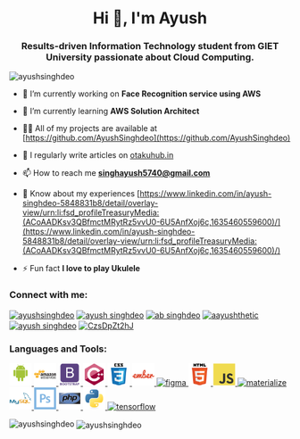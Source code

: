<h1 align="center">Hi 👋, I'm Ayush</h1>
<h3 align="center">Results-driven Information Technology student from GIET University passionate about Cloud Computing.</h3>

<p align="left"> <img src="https://komarev.com/ghpvc/?username=ayushsinghdeo&label=Profile%20views&color=0e75b6&style=flat" alt="ayushsinghdeo" /> </p>

- 🔭 I’m currently working on **Face Recognition service using AWS**

- 🌱 I’m currently learning **AWS Solution Architect**

- 👨‍💻 All of my projects are available at [https://github.com/AyushSinghdeo](https://github.com/AyushSinghdeo)

- 📝 I regularly write articles on [otakuhub.in](otakuhub.in)

- 📫 How to reach me **singhayush5740@gmail.com**

- 📄 Know about my experiences [https://www.linkedin.com/in/ayush-singhdeo-5848831b8/detail/overlay-view/urn:li:fsd_profileTreasuryMedia:(ACoAADKsv3QBfmctMRytRz5vvU0-6U5AnfXoj6c,1635460559600)/](https://www.linkedin.com/in/ayush-singhdeo-5848831b8/detail/overlay-view/urn:li:fsd_profileTreasuryMedia:(ACoAADKsv3QBfmctMRytRz5vvU0-6U5AnfXoj6c,1635460559600)/)

- ⚡ Fun fact **I love to play Ukulele**

<h3 align="left">Connect with me:</h3>
<p align="left">
<a href="https://twitter.com/ayushsinghdeo" target="blank"><img align="center" src="https://raw.githubusercontent.com/rahuldkjain/github-profile-readme-generator/master/src/images/icons/Social/twitter.svg" alt="ayushsinghdeo" height="30" width="40" /></a>
<a href="https://linkedin.com/in/ayush singhdeo" target="blank"><img align="center" src="https://raw.githubusercontent.com/rahuldkjain/github-profile-readme-generator/master/src/images/icons/Social/linked-in-alt.svg" alt="ayush singhdeo" height="30" width="40" /></a>
<a href="https://fb.com/ab singhdeo" target="blank"><img align="center" src="https://raw.githubusercontent.com/rahuldkjain/github-profile-readme-generator/master/src/images/icons/Social/facebook.svg" alt="ab singhdeo" height="30" width="40" /></a>
<a href="https://instagram.com/aayushthetic" target="blank"><img align="center" src="https://raw.githubusercontent.com/rahuldkjain/github-profile-readme-generator/master/src/images/icons/Social/instagram.svg" alt="aayushthetic" height="30" width="40" /></a>
<a href="https://www.hackerrank.com/ayush singhdeo" target="blank"><img align="center" src="https://raw.githubusercontent.com/rahuldkjain/github-profile-readme-generator/master/src/images/icons/Social/hackerrank.svg" alt="ayush singhdeo" height="30" width="40" /></a>
<a href="https://discord.gg/CzsDpZt2hJ" target="blank"><img align="center" src="https://raw.githubusercontent.com/rahuldkjain/github-profile-readme-generator/master/src/images/icons/Social/discord.svg" alt="CzsDpZt2hJ" height="30" width="40" /></a>
</p>

<h3 align="left">Languages and Tools:</h3>
<p align="left"> <a href="https://developer.android.com" target="_blank"> <img src="https://raw.githubusercontent.com/devicons/devicon/master/icons/android/android-original-wordmark.svg" alt="android" width="40" height="40"/> </a> <a href="https://aws.amazon.com" target="_blank"> <img src="https://raw.githubusercontent.com/devicons/devicon/master/icons/amazonwebservices/amazonwebservices-original-wordmark.svg" alt="aws" width="40" height="40"/> </a> <a href="https://getbootstrap.com" target="_blank"> <img src="https://raw.githubusercontent.com/devicons/devicon/master/icons/bootstrap/bootstrap-plain-wordmark.svg" alt="bootstrap" width="40" height="40"/> </a> <a href="https://www.w3schools.com/cpp/" target="_blank"> <img src="https://raw.githubusercontent.com/devicons/devicon/master/icons/cplusplus/cplusplus-original.svg" alt="cplusplus" width="40" height="40"/> </a> <a href="https://www.w3schools.com/css/" target="_blank"> <img src="https://raw.githubusercontent.com/devicons/devicon/master/icons/css3/css3-original-wordmark.svg" alt="css3" width="40" height="40"/> </a> <a href="https://emberjs.com/" target="_blank"> <img src="https://raw.githubusercontent.com/devicons/devicon/master/icons/ember/ember-original-wordmark.svg" alt="ember" width="40" height="40"/> </a> <a href="https://www.figma.com/" target="_blank"> <img src="https://www.vectorlogo.zone/logos/figma/figma-icon.svg" alt="figma" width="40" height="40"/> </a> <a href="https://www.w3.org/html/" target="_blank"> <img src="https://raw.githubusercontent.com/devicons/devicon/master/icons/html5/html5-original-wordmark.svg" alt="html5" width="40" height="40"/> </a> <a href="https://developer.mozilla.org/en-US/docs/Web/JavaScript" target="_blank"> <img src="https://raw.githubusercontent.com/devicons/devicon/master/icons/javascript/javascript-original.svg" alt="javascript" width="40" height="40"/> </a> <a href="https://materializecss.com/" target="_blank"> <img src="https://raw.githubusercontent.com/prplx/svg-logos/5585531d45d294869c4eaab4d7cf2e9c167710a9/svg/materialize.svg" alt="materialize" width="40" height="40"/> </a> <a href="https://www.mysql.com/" target="_blank"> <img src="https://raw.githubusercontent.com/devicons/devicon/master/icons/mysql/mysql-original-wordmark.svg" alt="mysql" width="40" height="40"/> </a> <a href="https://www.photoshop.com/en" target="_blank"> <img src="https://raw.githubusercontent.com/devicons/devicon/master/icons/photoshop/photoshop-line.svg" alt="photoshop" width="40" height="40"/> </a> <a href="https://www.php.net" target="_blank"> <img src="https://raw.githubusercontent.com/devicons/devicon/master/icons/php/php-original.svg" alt="php" width="40" height="40"/> </a> <a href="https://www.python.org" target="_blank"> <img src="https://raw.githubusercontent.com/devicons/devicon/master/icons/python/python-original.svg" alt="python" width="40" height="40"/> </a> <a href="https://www.tensorflow.org" target="_blank"> <img src="https://www.vectorlogo.zone/logos/tensorflow/tensorflow-icon.svg" alt="tensorflow" width="40" height="40"/> </a> </p>

<p><img align="left" src="https://github-readme-stats.vercel.app/api/top-langs?username=ayushsinghdeo&show_icons=true&locale=en&layout=compact" alt="ayushsinghdeo" /></p>

<p>&nbsp;<img align="center" src="https://github-readme-stats.vercel.app/api?username=ayushsinghdeo&show_icons=true&locale=en" alt="ayushsinghdeo" /></p>
